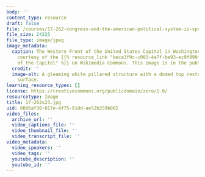```yaml
---
body: ''
content_type: resource
draft: false
file: /courses/17-262-congress-and-the-american-political-system-ii-spring-2023/17-262s23.jpg
file_size: 24225
file_type: image/jpeg
image_metadata:
  caption: The Western Front of the United States Capitol in Washington, DC. (Image
    courtesy of the {{% resource_link "beca3f9c-c083-4a7f-be93-ec9f099fcfb0" "Architect
    of the Capitol" %}} on Wikimedia Commons. This image is in the public domain.)
  credit: ''
  image-alt: A gleaming white pillared structure with a domed top rests on a grassy
    surface.
learning_resource_types: []
license: https://creativecommons.org/publicdomain/zero/1.0/
resourcetype: Image
title: 17-262s23.jpg
uid: 80d6af30-017e-4f75-91dd-ae52b259b802
video_files:
  archive_url: ''
  video_captions_file: ''
  video_thumbnail_file: ''
  video_transcript_file: ''
video_metadata:
  video_speakers: ''
  video_tags: ''
  youtube_description: ''
  youtube_id: ''
---
```

